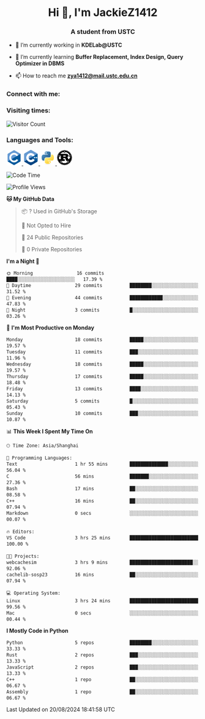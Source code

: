 <h1 align="center">Hi 👋, I'm JackieZ1412</h1>
<h3 align="center">A student from USTC</h3>

- 🔭 I’m currently working in **KDELab@USTC**

- 🌱 I’m currently learning **Buffer Replacement, Index Design, Query Optimizer in DBMS**

- 📫 How to reach me **zya1412@mail.ustc.edu.cn**

<h3 align="left">Connect with me:</h3>
<p align="left">
</p>

<h3 align="left">Visiting times:</h3>
<p align="left">
</p>

![Visitor Count](https://profile-counter.glitch.me/Christmas/count.svg)

<h3 align="left">Languages and Tools:</h3>
<p align="left"> <a href="https://www.cprogramming.com/" target="_blank" rel="noreferrer"> <img src="https://raw.githubusercontent.com/devicons/devicon/master/icons/c/c-original.svg" alt="c" width="40" height="40"/> </a> <a href="https://www.w3schools.com/cpp/" target="_blank" rel="noreferrer"> <img src="https://raw.githubusercontent.com/devicons/devicon/master/icons/cplusplus/cplusplus-original.svg" alt="cplusplus" width="40" height="40"/> </a> <a href="https://www.python.org" target="_blank" rel="noreferrer"> <img src="https://raw.githubusercontent.com/devicons/devicon/master/icons/python/python-original.svg" alt="python" width="40" height="40"/> </a> <a href="https://www.rust-lang.org" target="_blank" rel="noreferrer"> <img src="https://raw.githubusercontent.com/devicons/devicon/master/icons/rust/rust-plain.svg" alt="rust" width="40" height="40"/> </a> </p>



<!--START_SECTION:waka-->
![Code Time](http://img.shields.io/badge/Code%20Time-845%20hrs%2057%20mins-blue)

![Profile Views](http://img.shields.io/badge/Profile%20Views-0-blue)

**🐱 My GitHub Data** 

> 📦 ? Used in GitHub's Storage 
 > 
> 🚫 Not Opted to Hire
 > 
> 📜 24 Public Repositories 
 > 
> 🔑 0 Private Repositories 
 > 
**I'm a Night 🦉** 

```text
🌞 Morning                16 commits          ████░░░░░░░░░░░░░░░░░░░░░   17.39 % 
🌆 Daytime                29 commits          ████████░░░░░░░░░░░░░░░░░   31.52 % 
🌃 Evening                44 commits          ████████████░░░░░░░░░░░░░   47.83 % 
🌙 Night                  3 commits           █░░░░░░░░░░░░░░░░░░░░░░░░   03.26 % 
```
📅 **I'm Most Productive on Monday** 

```text
Monday                   18 commits          █████░░░░░░░░░░░░░░░░░░░░   19.57 % 
Tuesday                  11 commits          ███░░░░░░░░░░░░░░░░░░░░░░   11.96 % 
Wednesday                18 commits          █████░░░░░░░░░░░░░░░░░░░░   19.57 % 
Thursday                 17 commits          █████░░░░░░░░░░░░░░░░░░░░   18.48 % 
Friday                   13 commits          ████░░░░░░░░░░░░░░░░░░░░░   14.13 % 
Saturday                 5 commits           █░░░░░░░░░░░░░░░░░░░░░░░░   05.43 % 
Sunday                   10 commits          ███░░░░░░░░░░░░░░░░░░░░░░   10.87 % 
```


📊 **This Week I Spent My Time On** 

```text
🕑︎ Time Zone: Asia/Shanghai

💬 Programming Languages: 
Text                     1 hr 55 mins        ██████████████░░░░░░░░░░░   56.04 % 
C                        56 mins             ███████░░░░░░░░░░░░░░░░░░   27.36 % 
Bash                     17 mins             ██░░░░░░░░░░░░░░░░░░░░░░░   08.58 % 
C++                      16 mins             ██░░░░░░░░░░░░░░░░░░░░░░░   07.94 % 
Markdown                 0 secs              ░░░░░░░░░░░░░░░░░░░░░░░░░   00.07 % 

🔥 Editors: 
VS Code                  3 hrs 25 mins       █████████████████████████   100.00 % 

🐱‍💻 Projects: 
webcachesim              3 hrs 9 mins        ███████████████████████░░   92.06 % 
cachelib-sosp23          16 mins             ██░░░░░░░░░░░░░░░░░░░░░░░   07.94 % 

💻 Operating System: 
Linux                    3 hrs 24 mins       █████████████████████████   99.56 % 
Mac                      0 secs              ░░░░░░░░░░░░░░░░░░░░░░░░░   00.44 % 
```

**I Mostly Code in Python** 

```text
Python                   5 repos             ████████░░░░░░░░░░░░░░░░░   33.33 % 
Rust                     2 repos             ███░░░░░░░░░░░░░░░░░░░░░░   13.33 % 
JavaScript               2 repos             ███░░░░░░░░░░░░░░░░░░░░░░   13.33 % 
C++                      1 repo              ██░░░░░░░░░░░░░░░░░░░░░░░   06.67 % 
Assembly                 1 repo              ██░░░░░░░░░░░░░░░░░░░░░░░   06.67 % 
```




 Last Updated on 20/08/2024 18:41:58 UTC
<!--END_SECTION:waka-->
